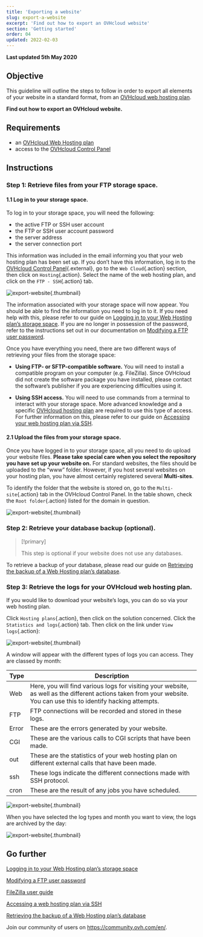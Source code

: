 ```yaml
---
title: 'Exporting a website'
slug: export-a-website
excerpt: 'Find out how to export an OVHcloud website'
section: 'Getting started'
order: 04
updated: 2022-02-03
---
```


**Last updated 5th May 2020**

## Objective

This guideline will outline the steps to follow in order to export all elements of your website in a standard format, from an [OVHcloud web hosting plan](https://www.ovhcloud.com/en/web-hosting/).

**Find out how to export an OVHcloud website.**

## Requirements

- an [OVHcloud Web Hosting plan](https://www.ovhcloud.com/en/web-hosting/)
- access to the [OVHcloud Control Panel](https://ca.ovh.com/auth/?action=gotomanager&from=https://www.ovh.com/world/&ovhSubsidiary=we)

## Instructions

### Step 1: Retrieve files from your FTP storage space.

#### 1.1 Log in to your storage space.

To log in to your storage space, you will need the following:

- the active FTP or SSH user account
- the FTP or SSH user account password
- the server address
- the server connection port

This information was included in the email informing you that your web hosting plan has been set up. If you don’t have this information, log in to the [OVHcloud Control Panel](https://ca.ovh.com/auth/?action=gotomanager&from=https://www.ovh.com/world/&ovhSubsidiary=we){.external}, go to the `Web Cloud`{.action} section, then click on `Hosting`{.action}. Select the name of the web hosting plan, and click on the `FTP - SSH`{.action} tab. 

![export-website](images/export-website-step1-1.png){.thumbnail}

The information associated with your storage space will now appear. You should be able to find the information you need to log in to it. If you need help with this, please refer to our guide on [Logging in to your Web Hosting plan’s storage space](../log-in-to-storage-ftp-web-hosting/). If you are no longer in possession of the password, refer to the instructions set out in our documentation on [Modifying a FTP user password](../modify-ftp-user-password/).

Once you have everything you need, there are two different ways of retrieving your files from the storage space:

- **Using FTP- or SFTP-compatible software.** You will need to install a compatible program on your computer (e.g. FileZilla). Since OVHcloud did not create the software package you have installed, please contact the software’s publisher if you are experiencing difficulties using it.

- **Using SSH access.** You will need to use commands from a terminal to interact with your storage space. More advanced knowledge and a specific [OVHcloud hosting plan](https://www.ovhcloud.com/en/web-hosting/) are required to use this type of access. For further information on this, please refer to our guide on [Accessing your web hosting plan via SSH](../web_hosting_ssh_on_web_hosting_packages/). 

#### 2.1 Upload the files from your storage space.

Once you have logged in to your storage space, all you need to do upload your website files. **Please take special care when you select the repository you have set up your website on.** For standard websites, the files should be uploaded to the “www” folder. However, if you host several websites on your hosting plan, you have almost certainly registered several **Multi-sites**.

To identify the folder that the website is stored on, go to the `Multi-site`{.action} tab in the OVHcloud Control Panel. In the table shown, check the `Root folder`{.action} listed for the domain in question.

![export-website](images/export-website-step1-2.png){.thumbnail}

### Step 2: Retrieve your database backup (optional).

> [!primary]
>
> This step is optional if your website does not use any databases.
>

To retrieve a backup of your database, please read our guide on
[Retrieving the backup of a Web Hosting plan’s database](../web_hosting_database_export_guide/).

### Step 3: Retrieve the logs for your OVHcloud web hosting plan.

If you would like to download your website’s logs, you can do so via your web hosting plan.

Click `Hosting plans`{.action}, then click on the solution concerned. Click the `Statistics and logs`{.action} tab. Then click on the link under `View logs`{.action}:

![export-website](images/export-website-step3-1.png){.thumbnail}

A window will appear with the different types of logs you can access. They are classed by month:

| Type  	| Description                                                                                                                                                                                         	|
|-------	|-----------------------------------------------------------------------------------------------------------------------------------------------------------------------------------------------------	|
| Web   	| Here, you will find various logs for visiting your website, as well as the different actions taken from your website. You can use this to identify hacking attempts. 	|
| FTP   	| FTP connections will be recorded and stored in these logs.                                                                                                                     	|
| Error 	| These are the errors generated by your website.                                                                                                                                                    	|
| CGI   	| These are the various calls to CGI scripts that have been made.                                                                                                                                     	|
| out   	| These are the statistics of your web hosting plan on different external calls that have been made.                                                                                                                  	|
| ssh   	| These logs indicate the different connections made with SSH protocol.                                                                                                                      	|
| cron  	| These are the result of any jobs you have scheduled.                                                                                                                                                	|

![export-website](images/export-website-step3-3.png){.thumbnail}

When you have selected the log types and month you want to view, the logs are archived by the day:

![export-website](images/export-website-step3-4.png){.thumbnail}

## Go further

[Logging in to your Web Hosting plan’s storage space](../log-in-to-storage-ftp-web-hosting/)

[Modifying a FTP user password](../modify-ftp-user-password/)

[FileZilla user guide](../web_hosting_filezilla_user_guide/)

[Accessing a web hosting plan via SSH](../web_hosting_ssh_on_web_hosting_packages/)

[Retrieving the backup of a Web Hosting plan’s database](../web_hosting_database_export_guide/)

Join our community of users on <https://community.ovh.com/en/>.
